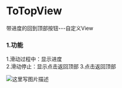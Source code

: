 # ToTopView
带进度的回到顶部按钮---自定义View
### 1.功能
1.滑动过程中：显示进度  
2.滑动停止：显示点击返回顶部
3.点击返回顶部

![这里写图片描述](http://img.blog.csdn.net/20170410161430891?watermark/2/text/aHR0cDovL2Jsb2cuY3Nkbi5uZXQvc2RmZHp4/font/5a6L5L2T/fontsize/400/fill/I0JBQkFCMA==/dissolve/70/gravity/SouthEast)

